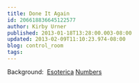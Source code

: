 ```yaml
---
title: Done It Again
id: 206618836645122577
author: Kirby Urner
published: 2013-01-18T13:28:00.003-08:00
updated: 2013-02-09T11:10:23.974-08:00
blog: control_room
tags: 
---
```


Background: 
[Esoterica](http://mybizmo.blogspot.com/2009/03/explaining-esoterica.html)
[Numbers ](http://controlroom.blogspot.com/2008/04/meeting-math.html)